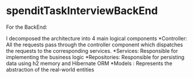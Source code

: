 # spenditTaskInterviewBackEnd

For the BackEnd:

I decomposed the architecture into 4 main logical components
  *Controller: All the requests pass through the controller component which dispatches the requests to the corresponding services.
  *Services: Responsible for implementing the business logic
  *Repositories: Responsible for persisting data using h2 memory and Hibernate ORM
  *Models : Represents the abstraction of the real-world entities
